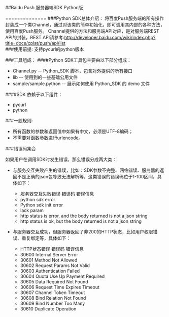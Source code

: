 ##Baidu Push 服务器端SDK Python版

==============
###Python SDK总体介绍：
将百度Push服务端的所有操作封装成一个类Channel，通过对该类的简单初始化，即可调用其内部的各种方法，使用百度Push服务。
Channel提供的方法和服务端API对应，是对服务端REST API的封装，REST API请参考:<http://developer.baidu.com/wiki/index.php?title=docs/cplat/push/api/list>  
###使用前提:
支持pycurl的python版本

###工具组成：
####Python SDK工具包主要由以下部分组成：

- 	Channel.py -- Python_SDK 脚本，包含对外提供的所有接口
- 	lib -- 使用到的一些基础公用文件
-	sample/sample.python -- 展示如何使用 Python_SDK 的 demo 文件

####SDK 依赖于以下组件：

-	pycurl
-	python


###一般规则:

*	所有函数的参数和返回值中如果有中文，必须是UTF-8编码；
*	不需要对函数参数进行urlencode。

###错误码集合

如果用户在调用SDK时发生错误，那么错误分成两大类：

- 与服务交互失败产生的错误，比如：SDK参数不完整、网络错误、服务器的返回不是正确的json包导致无法解析等，这类错误的错误码位于1-100区间，具体如下：

	* 服务器交互失败错误 错误码	错误信息
	*	python sdk error
	*	Python sdk init error
	*	lack param
	*	http status is error, and the body returned is not a json string
	*	http status is ok, but the body returned is not a json string

- 与服务器交互成功，但服务器返回了非200的HTTP状态，比如用户权限错误、重复绑定等，具体如下：
	* HTTP状态错误 错误码	错误信息
	* 30600	Internal Server Error
	* 30601	Method Not Allowed
	* 30602	Request Params Not Valid
	* 30603	Authentication Failed
	* 30604	Quota Use Up Payment Required
	* 30605	Data Required Not Found
	* 30606	Request Time Expires Timeout
	* 30607	Channel Token Timeout
	* 30608	Bind Relation Not Found
	* 30609	Bind Number Too Many
	* 30610	Duplicate Operation

